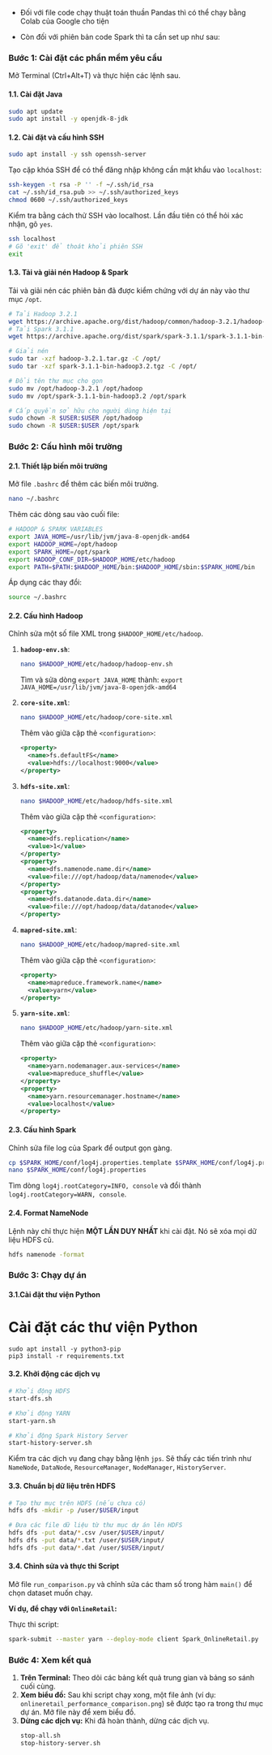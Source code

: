 - Đối với file code chạy thuật toán thuần Pandas thì có thể chạy bằng Colab của Google cho tiện

- Còn đối với phiên bản code Spark thì ta cần set up như sau:
### Bước 1: Cài đặt các phần mềm yêu cầu

Mở Terminal (Ctrl+Alt+T) và thực hiện các lệnh sau.

#### 1.1. Cài đặt Java

```bash
sudo apt update
sudo apt install -y openjdk-8-jdk
```

#### 1.2. Cài đặt và cấu hình SSH

```bash
sudo apt install -y ssh openssh-server
```

Tạo cặp khóa SSH để có thể đăng nhập không cần mật khẩu vào `localhost`:
```bash
ssh-keygen -t rsa -P '' -f ~/.ssh/id_rsa
cat ~/.ssh/id_rsa.pub >> ~/.ssh/authorized_keys
chmod 0600 ~/.ssh/authorized_keys
```

Kiểm tra bằng cách thử SSH vào localhost. Lần đầu tiên có thể hỏi xác nhận, gõ `yes`.
```bash
ssh localhost
# Gõ 'exit' để thoát khỏi phiên SSH
exit
```

#### 1.3. Tải và giải nén Hadoop & Spark

Tải và giải nén các phiên bản đã được kiểm chứng với dự án này vào thư mục `/opt`.

```bash
# Tải Hadoop 3.2.1
wget https://archive.apache.org/dist/hadoop/common/hadoop-3.2.1/hadoop-3.2.1.tar.gz
# Tải Spark 3.1.1
wget https://archive.apache.org/dist/spark/spark-3.1.1/spark-3.1.1-bin-hadoop3.2.tgz

# Giải nén
sudo tar -xzf hadoop-3.2.1.tar.gz -C /opt/
sudo tar -xzf spark-3.1.1-bin-hadoop3.2.tgz -C /opt/

# Đổi tên thư mục cho gọn
sudo mv /opt/hadoop-3.2.1 /opt/hadoop
sudo mv /opt/spark-3.1.1-bin-hadoop3.2 /opt/spark

# Cấp quyền sở hữu cho người dùng hiện tại
sudo chown -R $USER:$USER /opt/hadoop
sudo chown -R $USER:$USER /opt/spark
```

### Bước 2: Cấu hình môi trường

#### 2.1. Thiết lập biến môi trường

Mở file `.bashrc` để thêm các biến môi trường.

```bash
nano ~/.bashrc
```

Thêm các dòng sau vào cuối file:
```bash
# HADOOP & SPARK VARIABLES
export JAVA_HOME=/usr/lib/jvm/java-8-openjdk-amd64
export HADOOP_HOME=/opt/hadoop
export SPARK_HOME=/opt/spark
export HADOOP_CONF_DIR=$HADOOP_HOME/etc/hadoop
export PATH=$PATH:$HADOOP_HOME/bin:$HADOOP_HOME/sbin:$SPARK_HOME/bin
```

Áp dụng các thay đổi:
```bash
source ~/.bashrc
```

#### 2.2. Cấu hình Hadoop

Chỉnh sửa một số file XML trong `$HADOOP_HOME/etc/hadoop`.

1.  **`hadoop-env.sh`**:
    ```bash
    nano $HADOOP_HOME/etc/hadoop/hadoop-env.sh
    ```
    Tìm và sửa dòng `export JAVA_HOME` thành: `export JAVA_HOME=/usr/lib/jvm/java-8-openjdk-amd64`

2.  **`core-site.xml`**:
    ```bash
    nano $HADOOP_HOME/etc/hadoop/core-site.xml
    ```
    Thêm vào giữa cặp thẻ `<configuration>`:
    ```xml
    <property>
      <name>fs.defaultFS</name>
      <value>hdfs://localhost:9000</value>
    </property>
    ```

3.  **`hdfs-site.xml`**:
    ```bash
    nano $HADOOP_HOME/etc/hadoop/hdfs-site.xml
    ```
    Thêm vào giữa cặp thẻ `<configuration>`:
    ```xml
    <property>
      <name>dfs.replication</name>
      <value>1</value>
    </property>
    <property>
      <name>dfs.namenode.name.dir</name>
      <value>file:///opt/hadoop/data/namenode</value>
    </property>
    <property>
      <name>dfs.datanode.data.dir</name>
      <value>file:///opt/hadoop/data/datanode</value>
    </property>
    ```

4.  **`mapred-site.xml`**:
    ```bash
    nano $HADOOP_HOME/etc/hadoop/mapred-site.xml
    ```
    Thêm vào giữa cặp thẻ `<configuration>`:
    ```xml
    <property>
      <name>mapreduce.framework.name</name>
      <value>yarn</value>
    </property>
    ```

5.  **`yarn-site.xml`**:
    ```bash
    nano $HADOOP_HOME/etc/hadoop/yarn-site.xml
    ```
    Thêm vào giữa cặp thẻ `<configuration>`:
    ```xml
    <property>
      <name>yarn.nodemanager.aux-services</name>
      <value>mapreduce_shuffle</value>
    </property>
    <property>
      <name>yarn.resourcemanager.hostname</name>
      <value>localhost</value>
    </property>
    ```

#### 2.3. Cấu hình Spark

Chỉnh sửa file log của Spark để output gọn gàng.

```bash
cp $SPARK_HOME/conf/log4j.properties.template $SPARK_HOME/conf/log4j.properties
nano $SPARK_HOME/conf/log4j.properties
```

Tìm dòng `log4j.rootCategory=INFO, console` và đổi thành `log4j.rootCategory=WARN, console`.

#### 2.4. Format NameNode

Lệnh này chỉ thực hiện **MỘT LẦN DUY NHẤT** khi cài đặt. Nó sẽ xóa mọi dữ liệu HDFS cũ.

```bash
hdfs namenode -format
```

### Bước 3: Chạy dự án

#### 3.1.Cài đặt thư viện Python

# Cài đặt các thư viện Python
```
sudo apt install -y python3-pip
pip3 install -r requirements.txt
```

#### 3.2. Khởi động các dịch vụ

```bash
# Khởi động HDFS
start-dfs.sh

# Khởi động YARN
start-yarn.sh

# Khởi động Spark History Server
start-history-server.sh
```

Kiểm tra các dịch vụ đang chạy bằng lệnh `jps`. Sẽ thấy các tiến trình như `NameNode`, `DataNode`, `ResourceManager`, `NodeManager`, `HistoryServer`.

#### 3.3. Chuẩn bị dữ liệu trên HDFS

```bash
# Tạo thư mục trên HDFS (nếu chưa có)
hdfs dfs -mkdir -p /user/$USER/input

# Đưa các file dữ liệu từ thư mục dự án lên HDFS
hdfs dfs -put data/*.csv /user/$USER/input/
hdfs dfs -put data/*.txt /user/$USER/input/
hdfs dfs -put data/*.dat /user/$USER/input/
```

#### 3.4. Chỉnh sửa và thực thi Script

Mở file `run_comparison.py` và chỉnh sửa các tham số trong hàm `main()` để chọn dataset muốn chạy.

**Ví dụ, để chạy với `OnlineRetail`:**

Thực thi script:
```bash
spark-submit --master yarn --deploy-mode client Spark_OnlineRetail.py
```

### Bước 4: Xem kết quả

1.  **Trên Terminal:** Theo dõi các bảng kết quả trung gian và bảng so sánh cuối cùng.
2.  **Xem biểu đồ:** Sau khi script chạy xong, một file ảnh (ví dụ: `onlineretail_performance_comparison.png`) sẽ được tạo ra trong thư mục dự án. Mở file này để xem biểu đồ.
3.  **Dừng các dịch vụ:** Khi đã hoàn thành, dừng các dịch vụ.
    ```bash
    stop-all.sh
    stop-history-server.sh
    ```